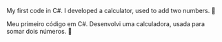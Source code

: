 My first code in C#. I developed a calculator, used to add two numbers. 🥕

Meu primeiro código em C#. Desenvolvi uma calculadora, usada para somar dois números. 🥕
